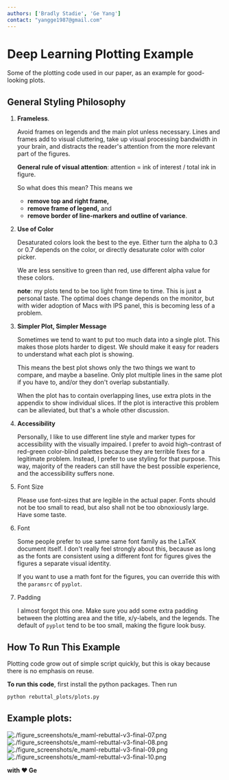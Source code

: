 ```yaml
---
authors: ['Bradly Stadie', 'Ge Yang']
contact: "yangge1987@gmail.com"
---
```

# Deep Learning Plotting Example

Some of the plotting code used in our paper, as an example for good-looking plots.

## General Styling Philosophy

1. **Frameless**. 
    
    Avoid frames on legends and the main plot unless necessary. Lines and frames add to visual cluttering, take up visual processing bandwidth in your brain, and distracts the reader's attention from the more relevant part of the figures.
    
    **General rule of visual attention**: attention = ink of interest / total ink in figure.
    
    So what does this mean? This means we 
    - **remove top and right frame,**
    - **remove frame of legend,** and
    - **remove border of line-markers and outline of variance**.
    
2. **Use of Color**

    Desaturated colors look the best to the eye. Either turn the alpha to 0.3 or 0.7 depends on the color, or directly desaturate color with color picker. 
    
    We are less sensitive to green than red, use different alpha value for these colors.
    
    **note**: my plots tend to be too light from time to time. This is just a personal taste. The optimal does change depends on the monitor, but with wider adoption of Macs with IPS panel, this is becoming less of a problem.
    
3. **Simpler Plot, Simpler Message**

    Sometimes we tend to want to put too much data into a single plot. This makes those plots harder to digest. We should make it easy for readers to understand what each plot is showing.
    
    This means the best plot shows only the two things we want to compare, and maybe a baseline. Only plot multiple lines in the same plot if you have to, and/or they don't overlap substantially.
    
    When the plot has to contain overlapping lines, use extra plots in the appendix to show individual slices. If the plot is interactive this problem can be alleviated, but that's a whole other discussion.
    
4. **Accessibility**
    
    Personally, I like to use different line style and marker types for accessibility with the visually impaired. I prefer to avoid high-contrast of red-green color-blind palettes because they are terrible fixes for a legitimate problem. Instead, I prefer to use styling for that purpose. This way, majority of the readers can still have the best possible experience, and the accessibility suffers none. 
    
5. Font Size
    
    Please use font-sizes that are legible in the actual paper. Fonts should not be too small to read, but also shall not be too obnoxiously large. Have some taste.
    
6. Font
    
    Some people prefer to use same same font family as the LaTeX document itself. I don't really feel strongly about this, because as long as the fonts are consistent using a different font for figures gives the figures a separate visual identity. 
    
    If you want to use a math font for the figures, you can override this with the `paramsrc` of `pyplot`.

7. Padding

    I almost forgot this one. Make sure you add some extra padding between the plotting area and the title, x/y-labels, and the legends. The default of `pyplot` tend to be too small, making the figure look busy.
    

## How To Run This Example

Plotting code grow out of simple script quickly, but this is okay because there is no emphasis on reuse.

**To run this code**, first install the python packages. Then run
```bash
python rebuttal_plots/plots.py
```

## Example plots:

![./figure_screenshots/e_maml-rebuttal-v3-final-07.png](./figure_screenshots/e_maml-rebuttal-v3-final-07.png)
![./figure_screenshots/e_maml-rebuttal-v3-final-08.png](./figure_screenshots/e_maml-rebuttal-v3-final-08.png)
![./figure_screenshots/e_maml-rebuttal-v3-final-09.png](./figure_screenshots/e_maml-rebuttal-v3-final-09.png)
![./figure_screenshots/e_maml-rebuttal-v3-final-10.png](./figure_screenshots/e_maml-rebuttal-v3-final-10.png)

**with :heart: Ge**
